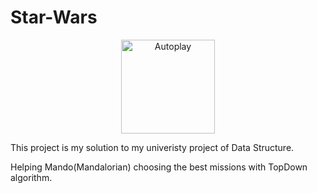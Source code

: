 # Star-Wars
<p align="center">
    <img src="https://i.pinimg.com/originals/62/ef/e5/62efe5f69dd44434d90dc402e6212545.jpg" alt="Autoplay" width="150px"/>
</p>
This project is my solution to my univeristy project of Data Structure.

Helping Mando(Mandalorian) choosing the best missions with TopDown algorithm.
